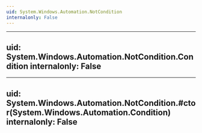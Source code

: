 ```yaml
---
uid: System.Windows.Automation.NotCondition
internalonly: False
---
```


---
uid: System.Windows.Automation.NotCondition.Condition
internalonly: False
---

---
uid: System.Windows.Automation.NotCondition.#ctor(System.Windows.Automation.Condition)
internalonly: False
---
